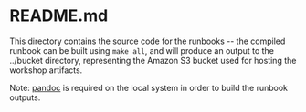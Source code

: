 # README.md

This directory contains the source code for the runbooks -- the compiled runbook can be built using `make all`, and will produce an output to the ../bucket directory, representing the Amazon S3 bucket used for hosting the workshop artifacts.

Note: [pandoc](http://pandoc.org) is required on the local system in order to build the runbook outputs.